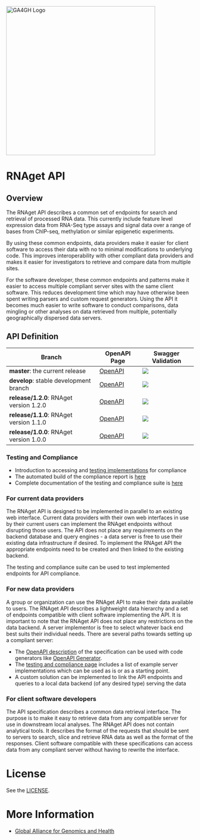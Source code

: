 <img src="https://www.ga4gh.org/wp-content/themes/ga4gh-theme/gfx/GA-logo-horizontal-tag-RGB.svg" alt="GA4GH Logo" style="width: 400px;"/>

# RNAget API

## Overview

The RNAget API describes a common set of endpoints for search and retrieval of processed RNA data.  This currently include feature level expression data from RNA-Seq type assays and signal data over a range of bases from ChIP-seq, methylation or similar epigenetic experiments.

By using these common endpoints, data providers make it easier for client software to access their data with no to minimal modifications to underlying code.  This improves interoperability with other compliant data providers and makes it easier for investigators to retrieve and compare data from multiple sites.

For the software developer, these common endpoints and patterns make it easier to access multiple compliant server sites with the same client software.  This reduces development time which may have otherwise been spent writing parsers and custom request generators.  Using the API it becomes much easier to write software to conduct comparisons, data mingling or other analyses on data retrieved from multiple, potentially geographically dispersed data servers.

## API Definition

| Branch | OpenAPI Page | Swagger Validation |
|--------|--------------|--------------------|
| **master**: the current release | [OpenAPI](https://ga4gh-rnaseq.github.io/schema/docs/index.html) | <img src="http://validator.swagger.io/validator?url=https://raw.githubusercontent.com/ga4gh-rnaseq/schema/master/rnaget-openapi.yaml" /> |
| **develop**: stable development branch | [OpenAPI](https://ga4gh-rnaseq.github.io/schema/preview/develop/docs/index.html) |<img src="http://validator.swagger.io/validator?url=https://raw.githubusercontent.com/ga4gh-rnaseq/schema/develop/rnaget-openapi.yaml" /> |
| **release/1.2.0**: RNAget version 1.2.0 | [OpenAPI](https://ga4gh-rnaseq.github.io/schema/preview/release/1.2.0/docs/index.html) |<img src="http://validator.swagger.io/validator?url=https://raw.githubusercontent.com/ga4gh-rnaseq/schema/RNAget-1.2.0/rnaget-openapi.yaml" /> |
| **release/1.1.0**: RNAget version 1.1.0 | [OpenAPI](https://ga4gh-rnaseq.github.io/schema/preview/release/1.1.0/docs/index.html) |<img src="http://validator.swagger.io/validator?url=https://raw.githubusercontent.com/ga4gh-rnaseq/schema/RNAget-1.1.0/rnaget-openapi.yaml" /> |
| **release/1.0.0**: RNAget version 1.0.0 | [OpenAPI](https://ga4gh-rnaseq.github.io/schema/preview/release/1.0.0/docs/index.html) |<img src="http://validator.swagger.io/validator?url=https://raw.githubusercontent.com/ga4gh-rnaseq/schema/RNAget-1.0.0/rnaget-openapi.yaml" /> |

### Testing and Compliance

* Introduction to accessing and [testing implementations](testing/README.md) for compliance
* The automated build of the compliance report is [here](https://ga4gh-rnaseq.github.io/rnaget-compliance-suite/report/)
* Complete documentation of the testing and compliance suite is [here](https://rnaget-compliance-suite.readthedocs.io/en/latest/)

### For current data providers

The RNAget API is designed to be implemented in parallel to an existing web interface.  Current data providers with their own web interfaces in use by their current users can implement the RNAget endpoints without disrupting those users.  The API does not place any requirements on the backend database and query engines - a data server is free to use their existing data infrastructure if desired.  To implement the RNAget API the appropriate endpoints need to be created and then linked to the existing backend.

The testing and compliance suite can be used to test implemented endpoints for API compliance.

### For new data providers

A group or organization can use the RNAget API to make their data available to users.  The RNAget API describes a lightweight data hierarchy and a set of endpoints compatible with client software implementing the API.  It is important to note that the RNAget API does not place any restrictions on the data backend.  A server implementor is free to select whatever back end best suits their individual needs.  There are several paths towards setting up a compliant server:

* The [OpenAPI description](rnaget-openapi.yaml) of the specification can be used with code generators like [OpenAPI Generator](https://github.com/OpenAPITools/openapi-generator).
* The [testing and compliance page](testing/README.md) includes a list of example server implementations which can be used as is or as a starting point.
* A custom solution can be implemented to link the API endpoints and queries to a local data backend (of any desired type) serving the data

### For client software developers

The API specification describes a common data retrieval interface.  The purpose is to make it easy to retrieve data from any compatible server for use in downstream local analyses.  The RNAget API does not contain analytical tools.  It describes the format of the requests that should be sent to servers to search, slice and retrieve RNA data as well as the format of the responses.  Client software compatible with these specifications can access data from any compliant server without having to rewrite the interface.

# License

See the [LICENSE](LICENSE).

# More Information

* [Global Alliance for Genomics and Health](http://genomicsandhealth.org)
